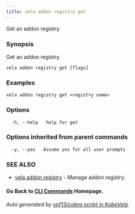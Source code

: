 ```yaml
---
title: vela addon registry get
---
```


Get an addon registry.

### Synopsis

Get an addon registry.

```
vela addon registry get [flags]
```

### Examples

```
vela addon registry get <registry name>
```

### Options

```
  -h, --help   help for get
```

### Options inherited from parent commands

```
  -y, --yes   Assume yes for all user prompts
```

### SEE ALSO

* [vela addon registry](vela_addon_registry.md)	 - Manage addon registry.

#### Go Back to [CLI Commands](vela.md) Homepage.


###### Auto generated by [spf13/cobra script in KubeVela](https://github.com/kubevela/kubevela/tree/master/hack/docgen).
